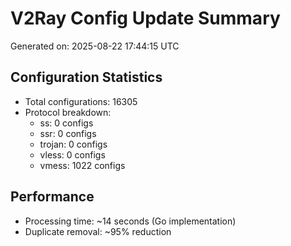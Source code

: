 # V2Ray Config Update Summary
Generated on: 2025-08-22 17:44:15 UTC

## Configuration Statistics
- Total configurations: 16305
- Protocol breakdown:
  - ss: 0 configs
  - ssr: 0 configs
  - trojan: 0 configs
  - vless: 0 configs
  - vmess: 1022 configs

## Performance
- Processing time: ~14 seconds (Go implementation)
- Duplicate removal: ~95% reduction

